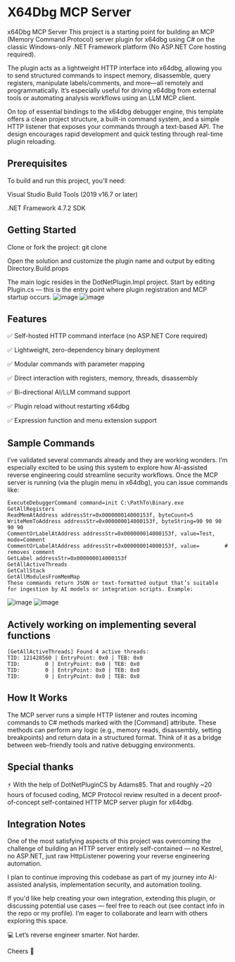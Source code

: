 # X64Dbg MCP Server
x64Dbg MCP Server
This project is a starting point for building an MCP (Memory Command Protocol) server plugin for x64dbg using C# on the classic Windows-only .NET Framework platform (No ASP.NET Core hosting required).

The plugin acts as a lightweight HTTP interface into x64dbg, allowing you to send structured commands to inspect memory, disassemble, query registers, manipulate labels/comments, and more—all remotely and programmatically. It’s especially useful for driving x64dbg from external tools or automating analysis workflows using an LLM MCP client.

On top of essential bindings to the x64dbg debugger engine, this template offers a clean project structure, a built-in command system, and a simple HTTP listener that exposes your commands through a text-based API. The design encourages rapid development and quick testing through real-time plugin reloading.

## Prerequisites
To build and run this project, you'll need:

Visual Studio Build Tools (2019 v16.7 or later)

.NET Framework 4.7.2 SDK

## Getting Started
Clone or fork the project: git clone <your-repo-url>

Open the solution and customize the plugin name and output by editing Directory.Build.props

The main logic resides in the DotNetPlugin.Impl project. Start by editing Plugin.cs — this is the entry point where plugin registration and MCP startup occurs.
![image](https://github.com/user-attachments/assets/d307d3e0-4215-4fc4-a702-a9fd814703ac)
![image](https://github.com/user-attachments/assets/02eb35d8-8584-46de-83c6-b535d23976b9)


## Features
✅ Self-hosted HTTP command interface (no ASP.NET Core required)

✅ Lightweight, zero-dependency binary deployment

✅ Modular commands with parameter mapping

✅ Direct interaction with registers, memory, threads, disassembly

✅ Bi-directional AI/LLM command support

✅ Plugin reload without restarting x64dbg

✅ Expression function and menu extension support

## Sample Commands
I’ve validated several commands already and they are working wonders. I’m especially excited to be using this system to explore how AI-assisted reverse engineering could streamline security workflows.
Once the MCP server is running (via the plugin menu in x64dbg), you can issue commands like:
```
ExecuteDebuggerCommand command=init C:\PathTo\Binary.exe
GetAllRegisters
ReadMemAtAddress addressStr=0x000000014000153f, byteCount=5
WriteMemToAddress addressStr=0x000000014000153f, byteString=90 90 90 90 90
CommentOrLabelAtAddress addressStr=0x000000014000153f, value=Test, mode=Comment
CommentOrLabelAtAddress addressStr=0x000000014000153f, value=        # removes comment
GetLabel addressStr=0x000000014000153f
GetAllActiveThreads
GetCallStack
GetAllModulesFromMemMap
These commands return JSON or text-formatted output that’s suitable for ingestion by AI models or integration scripts. Example:
```
![image](https://github.com/user-attachments/assets/f954feab-4518-4368-8b0a-d6ec07212122)
![image](https://github.com/user-attachments/assets/2952e4eb-76ef-460c-9124-0e3c1167fa3d)


## Actively working on implementing several functions
```
[GetAllActiveThreads] Found 4 active threads:
TID: 121428560 | EntryPoint: 0x0 | TEB: 0x0
TID:        0 | EntryPoint: 0x0 | TEB: 0x0
TID:        0 | EntryPoint: 0x0 | TEB: 0x0
TID:        0 | EntryPoint: 0x0 | TEB: 0x0
```

## How It Works
The MCP server runs a simple HTTP listener and routes incoming commands to C# methods marked with the [Command] attribute. These methods can perform any logic (e.g., memory reads, disassembly, setting breakpoints) and return data in a structured format. Think of it as a bridge between web-friendly tools and native debugging environments.

## Special thanks
⚡ With the help of DotNetPluginCS by Adams85. That and roughly ~20 hours of focused coding, MCP Protocol review resulted in a decent proof-of-concept self-contained HTTP MCP server plugin for x64dbg.

## Integration Notes
One of the most satisfying aspects of this project was overcoming the challenge of building an HTTP server entirely self-contained — no Kestrel, no ASP.NET, just raw HttpListener powering your reverse engineering automation.

I plan to continue improving this codebase as part of my journey into AI-assisted analysis, implementation security, and automation tooling.

If you'd like help creating your own integration, extending this plugin, or discussing potential use cases — feel free to reach out (see contact info in the repo or my profile). I’m eager to collaborate and learn with others exploring this space.

💻 Let’s reverse engineer smarter. Not harder.

Cheers 🎉
